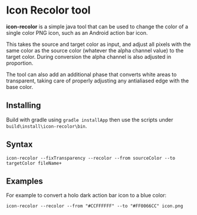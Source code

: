 # Icon Recolor tool

**icon-recolor** is a simple java tool that can be used to change the color of a single color PNG icon, such as an Android action bar icon.

This takes the source and target color as input, and adjust all pixels with the same color as the source color (whatever the alpha channel value) to the target color. During conversion the alpha channel is also adjusted in proportion.

The tool can also add an additional phase that converts white areas to transparent, taking care of properly adjusting any antialiased edge with the base color.

## Installing

Build with gradle using `gradle installApp` then use the scripts under `build\install\icon-recolor\bin`.

## Syntax

    icon-recolor --fixTransparency --recolor --from sourceColor --to targetColor fileName+ 

## Examples

For example to convert a holo dark action bar icon to a blue color:

    icon-recolor --recolor --from "#CCFFFFFF" --to "#FF0066CC" icon.png